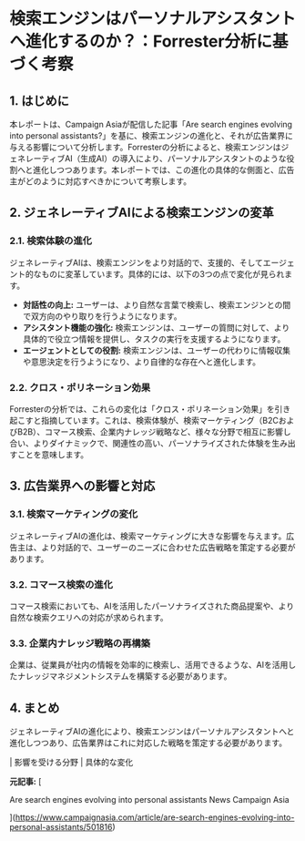# 検索エンジンはパーソナルアシスタントへ進化するのか？：Forrester分析に基づく考察

## 1. はじめに

本レポートは、Campaign Asiaが配信した記事「Are search engines evolving into personal assistants?」を基に、検索エンジンの進化と、それが広告業界に与える影響について分析します。Forresterの分析によると、検索エンジンはジェネレーティブAI（生成AI）の導入により、パーソナルアシスタントのような役割へと進化しつつあります。本レポートでは、この進化の具体的な側面と、広告主がどのように対応すべきかについて考察します。

## 2. ジェネレーティブAIによる検索エンジンの変革

### 2.1. 検索体験の進化

ジェネレーティブAIは、検索エンジンをより対話的で、支援的、そしてエージェント的なものに変革しています。具体的には、以下の3つの点で変化が見られます。

* **対話性の向上:** ユーザーは、より自然な言葉で検索し、検索エンジンとの間で双方向のやり取りを行うようになります。
* **アシスタント機能の強化:** 検索エンジンは、ユーザーの質問に対して、より具体的で役立つ情報を提供し、タスクの実行を支援するようになります。
* **エージェントとしての役割:** 検索エンジンは、ユーザーの代わりに情報収集や意思決定を行うようになり、より自律的な存在へと進化します。

### 2.2. クロス・ポリネーション効果

Forresterの分析では、これらの変化は「クロス・ポリネーション効果」を引き起こすと指摘しています。これは、検索体験が、検索マーケティング（B2CおよびB2B）、コマース検索、企業内ナレッジ戦略など、様々な分野で相互に影響し合い、よりダイナミックで、関連性の高い、パーソナライズされた体験を生み出すことを意味します。

## 3. 広告業界への影響と対応

### 3.1. 検索マーケティングの変化

ジェネレーティブAIの進化は、検索マーケティングに大きな影響を与えます。広告主は、より対話的で、ユーザーのニーズに合わせた広告戦略を策定する必要があります。

### 3.2. コマース検索の進化

コマース検索においても、AIを活用したパーソナライズされた商品提案や、より自然な検索クエリへの対応が求められます。

### 3.3. 企業内ナレッジ戦略の再構築

企業は、従業員が社内の情報を効率的に検索し、活用できるような、AIを活用したナレッジマネジメントシステムを構築する必要があります。

## 4. まとめ

ジェネレーティブAIの進化により、検索エンジンはパーソナルアシスタントへと進化しつつあり、広告業界はこれに対応した戦略を策定する必要があります。

| 影響を受ける分野 | 具体的な変化 

**元記事:** [
 Are search engines evolving into personal assistants News Campaign Asia
](https://www.campaignasia.com/article/are-search-engines-evolving-into-personal-assistants/501816)